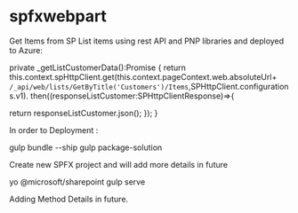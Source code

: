 # spfxwebpart
Get Items from SP List items using rest API and PNP libraries and deployed to Azure:

private _getListCustomerData():Promise<ISPListCustomers>
{
return this.context.spHttpClient.get(this.context.pageContext.web.absoluteUrl+
`/_api/web/lists/GetByTitle('Customers')/Items`,SPHttpClient.configurations.v1).
then((responseListCustomer:SPHttpClientResponse)=>{

return responseListCustomer.json();
});
}

In order to Deployment :

gulp bundle --ship
gulp package-solution

Create new SPFX project and will add more details in future

yo @microsoft/sharepoint
gulp serve


Adding Method Details in future.